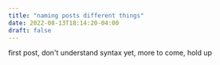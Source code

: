 ```yaml
---
title: "naming posts different things"
date: 2022-08-13T18:14:20-04:00
draft: false
---
```

first post, don't understand syntax yet, more to come, hold up